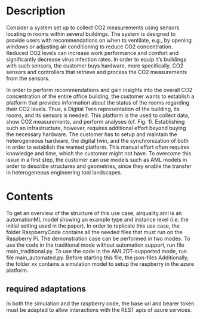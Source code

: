# Description
Consider a system set up to collect CO2 measurements
using sensors locating in rooms within several buildings. The
system is designed to provide users with recommendations
on when to ventilate, e.g., by opening windows or adjusting air conditioning to reduce CO2 concentration. Reduced
CO2 levels can increase work performance and comfort and
significantly decrease virus infection rates. In order to equip
it’s buildings with such sensors, the customer buys hardware,
more specifically, CO2 sensors and controllers that retrieve
and process the CO2 measurements from the sensors.

In order to perform recommendations and gain insights into
the overall CO2 concentration of the entire office building,
the customer wants to establish a platform that provides
information about the status of the rooms regarding their
CO2 levels. Thus, a Digital Twin representation of the
building, its rooms, and its sensors is needed. This platform
is the used to collect data, show CO2 measurements, and
perform analyses (cf. Fig. 1). Establishing such an infrastructure, however, requires additional effort beyond buying the
necessary hardware. The customer has to setup and maintain
the heterogeneous hardware, the digital twin,
and the synchronization of both in order to establish the
wanted platform. This manual effort often requires knowledge
and time, which the customer might not have. To overcome
this issue in a first step, the customer can use models such as
AML models in order to describe structures and geometries,
since they enable the transfer in heterogeneous engineering
tool landscapes.

# Contents
To get an overview of the structure of this use case, airquality.aml is an automationML model showing an example type and instance level (i.e. the initial setting used in the paper).
In order to replicate this use case, the folder RaspberryCode contains all the needed files that must run on the Raspberry Pi.
The demonstration case can be performed in two modes.
To use the code in the traditional mode without automation support, run file main_traditional.py.
To use the code in the AML2DT-supported mode, run file main_automated.py. Before starting this file, the json-files
Additionally, the folder xx contains a simulation model to setup the raspberry in the azure platform.
## required adaptations
In both the simulation and the raspberry code, the base url and bearer token must be adapted to allow interactions with the REST apis of azure services.
